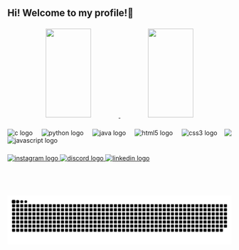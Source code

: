 <h2 align="left">Hi! Welcome to my profile!👋</h2>

###

<div align="center">
  <a href="https://github.com/LyanKaleu">
    <picture>
      <source
        srcset="https://github-readme-stats.vercel.app/api?username=LyanKaleu&custom_title=&rank_icon=github&title_color=fafafa&text_color=fafafa&bg_color=0d1117&hide_border=true"
        media="(prefers-color-scheme: dark)"
      />
      <source
        srcset="https://github-readme-stats.vercel.app/api?username=LyanKaleu&custom_title=&rank_icon=github&title_color=0d1117&text_color=0d1117&bg_color=transparent&hide_border=true"
        media="(prefers-color-scheme: light), (prefers-color-scheme: no-preference)"
      />
      <img width="45%" height=200 src="https://github-readme-stats.vercel.app/api?username=LyanKaleu&custom_title=&rank_icon=github&title_color=fafafa&text_color=fafafa&bg_color=0d1117&hide_border=true"/>
    </picture>
  </a>
  <a href="https://github.com/LyanKaleu">
    <picture>
      <source
        srcset="https://github-readme-stats.vercel.app/api/top-langs?username=LyanKaleu&layout=compact&langs_count=8&card_width=320&hide_progress=true&title_color=fafafa&text_color=fafafa&bg_color=0d1117&hide_border=true"
        media="(prefers-color-scheme: dark)"
      />
      <source
        srcset="https://github-readme-stats.vercel.app/api/top-langs?username=LyanKaleu&layout=compact&langs_count=8&card_width=320&hide_progress=true&title_color=0d1117&text_color=0d1117&bg_color=transparent&hide_border=true"
        media="(prefers-color-scheme: light), (prefers-color-scheme: no-preference)"
      />
      <img width="45%" height=200 src="https://github-readme-stats.vercel.app/api/top-langs?username=LyanKaleu&layout=compact&langs_count=8&card_width=320&hide_progress=true&title_color=fafafa&text_color=fafafa&bg_color=0d1117&hide_border=true" />
    </picture>
  </a>

###

<img align="right" height="150" src="https://media1.giphy.com/media/v1.Y2lkPTc5MGI3NjExN295ajQzaDFsbG1vZjNieWhwc2d2bGRyZHgwMnpvMmxmNndmam1nZyZlcD12MV9pbnRlcm5hbF9naWZfYnlfaWQmY3Q9Zw/TFPdmm3rdzeZ0kP3zG/giphy.gif"  />

###

<div align="left">
  <img src="https://skillicons.dev/icons?i=c" height="30" alt="c logo"  />
  <img width="12" />
  <img src="https://cdn.simpleicons.org/python/3776AB" height="30" alt="python logo"  />
  <img width="12" />
  <img src="https://cdn.jsdelivr.net/gh/devicons/devicon/icons/java/java-original.svg" height="30" alt="java logo"  />
  <img width="12" />
  <img src="https://cdn.simpleicons.org/html5/E34F26" height="30" alt="html5 logo"  />
  <img width="12" />
  <img src="https://cdn.simpleicons.org/css3/1572B6" height="30" alt="css3 logo"  />
  <img width="12" />
  <img src="https://cdn.simpleicons.org/javascript/F7DF1E" height="30" alt="javascript logo"  />
</div>

###

<div align="left">
  <a href="https://www.instagram.com/lyankms_/" target="_blank">
    <img src="https://img.shields.io/static/v1?message=Instagram&logo=instagram&label=lyankms_&color=E4405F&logoColor=white&labelColor=E4405F&style=for-the-badge" height="35" alt="instagram logo"  />
  </a>
  <a href="https://discord.com/users/479092197837373450" target="_blank">
    <img src="https://img.shields.io/static/v1?message=Discord&logo=discord&label=Kaleu&color=7289DA&logoColor=white&labelColor=7289DA&style=for-the-badge" height="35" alt="discord logo"  />
  </a>
  <a href="https://www.linkedin.com/in/lyankaleu/" target="_blank">
    <img src="https://img.shields.io/static/v1?message=LinkedIn&logo=linkedin&label=Lyan%20Kaleu&color=0077B5&logoColor=white&labelColor=0077B5&style=for-the-badge" height="35" alt="linkedin logo"  />
  </a>
</div>

###

<br clear="both">

<img src="https://raw.githubusercontent.com/LyanKaleu/LyanKaleu/output/snake.svg" alt="Snake animation" />

###
